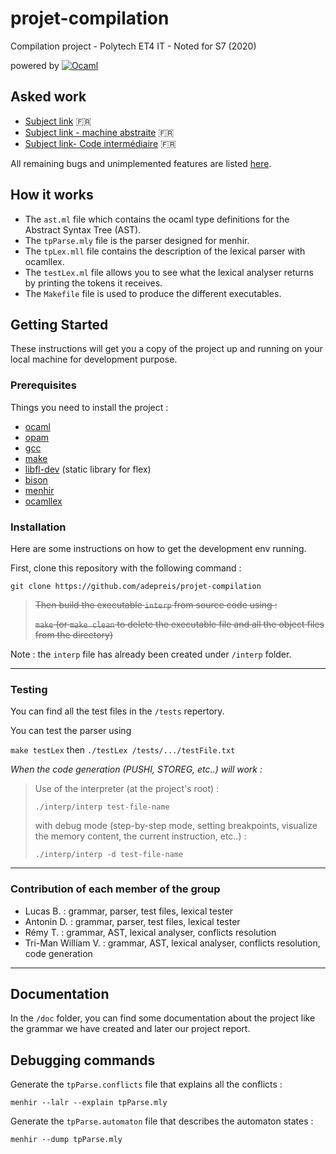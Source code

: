 # projet-compilation

Compilation project - Polytech ET4 IT - Noted for S7 (2020)

powered by [![Ocaml](https://img.shields.io/badge/Ocaml-F29100?style=for-the-badge&logo=Ocaml&logoColor=white)](https://ocaml.org/)

## Asked work

- [Subject link](./doc/projet_2020-21.pdf) :fr:
- [Subject link - machine abstraite](./doc/ProjetCompilation.pdf) :fr:
- [Subject link- Code intermédiaire](./doc/CodeInt.pdf) :fr:

All remaining bugs and unimplemented features are listed [here](https://github.com/adepreis/projet-compilation/projects/1).

## How it works

* The `ast.ml` file which contains the ocaml type definitions for the Abstract Syntax Tree (AST).
* The `tpParse.mly` file is the parser designed for menhir.
* The `tpLex.mll` file contains the description of the lexical parser with ocamllex.
* The `testLex.ml` file allows you to see what the lexical analyser returns by printing the tokens it receives.
* The `Makefile` file is used to produce the different executables.

## Getting Started

These instructions will get you a copy of the project up and running on your local machine for development purpose.

### Prerequisites

Things you need to install the project :

- [ocaml](https://ocaml.org/)
- [opam](https://opam.ocaml.org/)
- [gcc](https://gcc.gnu.org/)
- [make](http://www.gnu.org/software/make/)
- [libfl-dev](https://packages.debian.org/fr/jessie/libfl-dev) (static library for flex)
- [bison](https://www.gnu.org/software/bison/)
- [menhir](http://gallium.inria.fr/~fpottier/menhir/)
- [ocamllex](https://caml.inria.fr/pub/docs/manual-ocaml/lexyacc.html)


### Installation

Here are some instructions on how to get the development env running.

First, clone this repository with the following command :

`git clone https://github.com/adepreis/projet-compilation`

> ~~Then build the executable `interp` from source code using :~~
> 
> ~~`make` (or `make clean` to delete the executable file and all the object files from the directory)~~

Note : the `interp` file has already been created under `/interp` folder.

---

### Testing

You can find all the test files in the `/tests` repertory.

You can test the parser using

`make testLex` then `./testLex /tests/.../testFile.txt`


_When the code generation (PUSHI, STOREG, etc..) will work :_

> Use of the interpreter (at the project's root) :
> 
> `./interp/interp test-file-name`
> 
> with debug mode (step-by-step mode, setting breakpoints, visualize the memory content, the current instruction, etc..) :
> 
> `./interp/interp -d test-file-name`

---

### Contribution of each member of the group

- Lucas B. : grammar, parser, test files, lexical tester
- Antonin D. : grammar, parser, test files, lexical tester
- Rémy T. : grammar, AST, lexical analyser, conflicts resolution
- Tri-Man William V. : grammar, AST, lexical analyser, conflicts resolution, code generation


---

## Documentation

In the `/doc` folder, you can find some documentation about the project like the grammar we have created and later our project report.

## Debugging commands

Generate the `tpParse.conflicts` file that explains all the conflicts :

`menhir --lalr --explain tpParse.mly`

Generate the `tpParse.automaton` file that describes the automaton states :

`menhir --dump tpParse.mly`

<!--
### Schéma général / "étapes de construction du compilateur (??)"

`menhir [options] tpParse.mly`

`ocamllex [options] tpLex.mll`

`ocamlc [options] vos-fichiers.ml tpParse.mll tpLex.ml`
-->